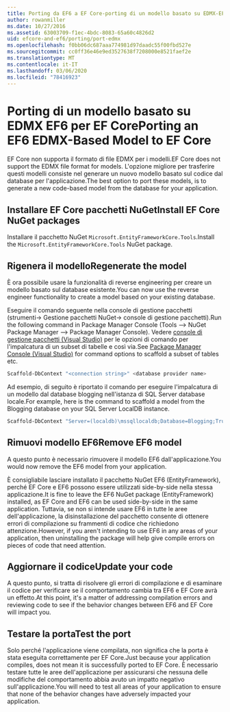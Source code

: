 ```yaml
---
title: Porting da EF6 a EF Core-porting di un modello basato su EDMX-EF
author: rowanmiller
ms.date: 10/27/2016
ms.assetid: 63003709-f1ec-4bdc-8083-65a60c4826d2
uid: efcore-and-ef6/porting/port-edmx
ms.openlocfilehash: f0bb06dc687aaa774981d97daadc55f00fbd527e
ms.sourcegitcommit: cc0ff36e46e9ed3527638f7208000e8521faef2e
ms.translationtype: MT
ms.contentlocale: it-IT
ms.lasthandoff: 03/06/2020
ms.locfileid: "78416923"
---
```

# <a name="porting-an-ef6-edmx-based-model-to-ef-core"></a><span data-ttu-id="876f7-102">Porting di un modello basato su EDMX EF6 per EF Core</span><span class="sxs-lookup"><span data-stu-id="876f7-102">Porting an EF6 EDMX-Based Model to EF Core</span></span>

<span data-ttu-id="876f7-103">EF Core non supporta il formato di file EDMX per i modelli.</span><span class="sxs-lookup"><span data-stu-id="876f7-103">EF Core does not support the EDMX file format for models.</span></span> <span data-ttu-id="876f7-104">L'opzione migliore per trasferire questi modelli consiste nel generare un nuovo modello basato sul codice dal database per l'applicazione.</span><span class="sxs-lookup"><span data-stu-id="876f7-104">The best option to port these models, is to generate a new code-based model from the database for your application.</span></span>

## <a name="install-ef-core-nuget-packages"></a><span data-ttu-id="876f7-105">Installare EF Core pacchetti NuGet</span><span class="sxs-lookup"><span data-stu-id="876f7-105">Install EF Core NuGet packages</span></span>

<span data-ttu-id="876f7-106">Installare il pacchetto NuGet `Microsoft.EntityFrameworkCore.Tools`.</span><span class="sxs-lookup"><span data-stu-id="876f7-106">Install the `Microsoft.EntityFrameworkCore.Tools` NuGet package.</span></span>

## <a name="regenerate-the-model"></a><span data-ttu-id="876f7-107">Rigenera il modello</span><span class="sxs-lookup"><span data-stu-id="876f7-107">Regenerate the model</span></span>

<span data-ttu-id="876f7-108">È ora possibile usare la funzionalità di reverse engineering per creare un modello basato sul database esistente.</span><span class="sxs-lookup"><span data-stu-id="876f7-108">You can now use the reverse engineer functionality to create a model based on your existing database.</span></span>

<span data-ttu-id="876f7-109">Eseguire il comando seguente nella console di gestione pacchetti (strumenti-> Gestione pacchetti NuGet-> console di gestione pacchetti).</span><span class="sxs-lookup"><span data-stu-id="876f7-109">Run the following command in Package Manager Console (Tools –> NuGet Package Manager –> Package Manager Console).</span></span> <span data-ttu-id="876f7-110">Vedere [console di gestione pacchetti (Visual Studio)](../../core/miscellaneous/cli/powershell.md) per le opzioni di comando per l'impalcatura di un subset di tabelle e così via.</span><span class="sxs-lookup"><span data-stu-id="876f7-110">See [Package Manager Console (Visual Studio)](../../core/miscellaneous/cli/powershell.md) for command options to scaffold a subset of tables etc.</span></span>

``` powershell
Scaffold-DbContext "<connection string>" <database provider name>
```

<span data-ttu-id="876f7-111">Ad esempio, di seguito è riportato il comando per eseguire l'impalcatura di un modello dal database blogging nell'istanza di SQL Server database locale.</span><span class="sxs-lookup"><span data-stu-id="876f7-111">For example, here is the command to scaffold a model from the Blogging database on your SQL Server LocalDB instance.</span></span>

``` powershell
Scaffold-DbContext "Server=(localdb)\mssqllocaldb;Database=Blogging;Trusted_Connection=True;" Microsoft.EntityFrameworkCore.SqlServer
```

## <a name="remove-ef6-model"></a><span data-ttu-id="876f7-112">Rimuovi modello EF6</span><span class="sxs-lookup"><span data-stu-id="876f7-112">Remove EF6 model</span></span>

<span data-ttu-id="876f7-113">A questo punto è necessario rimuovere il modello EF6 dall'applicazione.</span><span class="sxs-lookup"><span data-stu-id="876f7-113">You would now remove the EF6 model from your application.</span></span>

<span data-ttu-id="876f7-114">È consigliabile lasciare installato il pacchetto NuGet EF6 (EntityFramework), perché EF Core e EF6 possono essere utilizzati side-by-side nella stessa applicazione.</span><span class="sxs-lookup"><span data-stu-id="876f7-114">It is fine to leave the EF6 NuGet package (EntityFramework) installed, as EF Core and EF6 can be used side-by-side in the same application.</span></span> <span data-ttu-id="876f7-115">Tuttavia, se non si intende usare EF6 in tutte le aree dell'applicazione, la disinstallazione del pacchetto consente di ottenere errori di compilazione su frammenti di codice che richiedono attenzione.</span><span class="sxs-lookup"><span data-stu-id="876f7-115">However, if you aren't intending to use EF6 in any areas of your application, then uninstalling the package will help give compile errors on pieces of code that need attention.</span></span>

## <a name="update-your-code"></a><span data-ttu-id="876f7-116">Aggiornare il codice</span><span class="sxs-lookup"><span data-stu-id="876f7-116">Update your code</span></span>

<span data-ttu-id="876f7-117">A questo punto, si tratta di risolvere gli errori di compilazione e di esaminare il codice per verificare se il comportamento cambia tra EF6 e EF Core avrà un effetto.</span><span class="sxs-lookup"><span data-stu-id="876f7-117">At this point, it's a matter of addressing compilation errors and reviewing code to see if the behavior changes between EF6 and EF Core will impact you.</span></span>

## <a name="test-the-port"></a><span data-ttu-id="876f7-118">Testare la porta</span><span class="sxs-lookup"><span data-stu-id="876f7-118">Test the port</span></span>

<span data-ttu-id="876f7-119">Solo perché l'applicazione viene compilata, non significa che la porta è stata eseguita correttamente per EF Core.</span><span class="sxs-lookup"><span data-stu-id="876f7-119">Just because your application compiles, does not mean it is successfully ported to EF Core.</span></span> <span data-ttu-id="876f7-120">È necessario testare tutte le aree dell'applicazione per assicurarsi che nessuna delle modifiche del comportamento abbia avuto un impatto negativo sull'applicazione.</span><span class="sxs-lookup"><span data-stu-id="876f7-120">You will need to test all areas of your application to ensure that none of the behavior changes have adversely impacted your application.</span></span>
